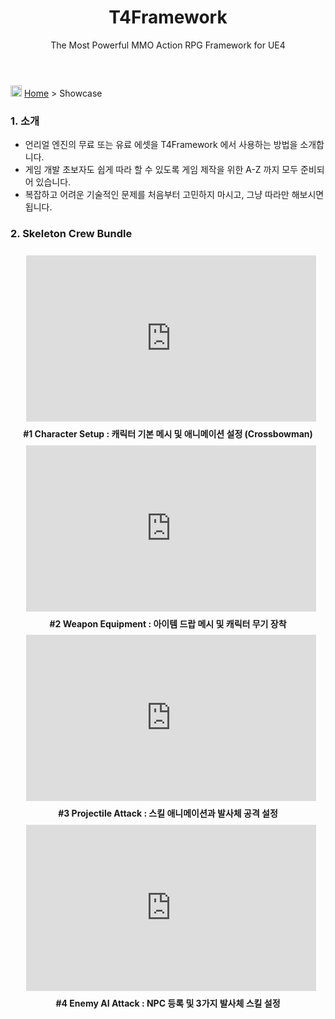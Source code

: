 ﻿---
layout: page
title: T4Framework
subtitle: The Most Powerful MMO Action RPG Framework for UE4
---
<img src="https://t4framework.com/img/Folders2.png" width="18px" height="18px"> [Home](https://t4framework.com/index) > Showcase

<style>.embed-container { position: relative; padding-bottom: 56.25%; height: 0; overflow: hidden; max-width: 100%; } .embed-container iframe, .embed-container object, .embed-container embed { position: absolute; top: 3%; left: 5%; width: 92%; height: 94%; }</style>

### 1. 소개

- 언리얼 엔진의 무료 또는 유료 에셋을 T4Framework 에서 사용하는 방법을 소개합니다.
- 게임 개발 초보자도 쉽게 따라 할 수 있도록 게임 제작을 위한 A-Z 까지 모두 준비되어 있습니다.
- 복잡하고 어려운 기술적인 문제를 처음부터 고민하지 마시고, 그냥 따라만 해보시면 됩니다.

### 2. Skeleton Crew Bundle

<div class='embed-container'><iframe src='https://www.youtube.com/embed/MCfZAzuThAk' frameborder='0' allowfullscreen></iframe></div>
<center><b>#1 Character Setup : 캐릭터 기본 메시 및 애니메이션 설정 (Crossbowman)</b></center>

<div class='embed-container'><iframe src='https://www.youtube.com/embed/QUjCAyhHibU' frameborder='0' allowfullscreen></iframe></div>
<center><b>#2 Weapon Equipment : 아이템 드랍 메시 및 캐릭터 무기 장착</b></center>

<div class='embed-container'><iframe src='https://www.youtube.com/embed/iQpA5hsqqwc' frameborder='0' allowfullscreen></iframe></div>
<center><b>#3 Projectile Attack : 스킬 애니메이션과 발사체 공격 설정</b></center>

<div class='embed-container'><iframe src='https://www.youtube.com/embed/i5v-t6q3mFw' frameborder='0' allowfullscreen></iframe></div>
<center><b>#4 Enemy AI Attack : NPC 등록 및 3가지 발사체 스킬 설정</b></center>